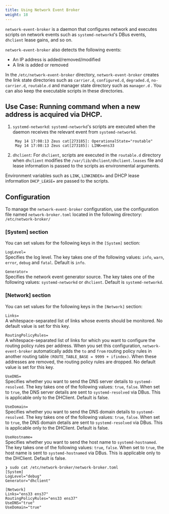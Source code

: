```yaml
---
title: Using Network Event Broker
weight: 18
---
```


`network-event-broker` is a daemon that configures network and executes scripts on network events such as `systemd-networkd`'s DBus events, `dhclient` lease gains, and so on. 

`network-event-broker` also detects the following events:

- An IP address is added/removed/modified
- A link is added or removed


In the `/etc/network-event-broker` directory, `network-event-broker` creates the link state directories such as `carrier.d`, `configured.d`, `degraded.d`, `no-carrier.d`, `routable.d` and manager state directory such as `manager.d` . You can also keep the executable scripts in these directories.

## Use Case: Running command when a new address is acquired via DHCP. ##


1. `systemd-networkd`: `systemd-networkd`'s scripts are executed when the daemon receives the relevant event from `systemd-networkd`. 


		May 14 17:08:13 Zeus cat[273185]: OperationalState="routable"  
		May 14 17:08:13 Zeus cat[273185]: LINK=ens33


2. `dhclient`: For `dhclient`, scripts are executed in the `routable.d` directory when `dhclient` modifies the `/var/lib/dhclient/dhclient.leases` file and lease information is passed to the scripts as environmental arguments.

Environment variables such as `LINK`, `LINKINDEX=` and DHCP lease information `DHCP_LEASE=` are passed to the scripts. 


## Configuration ##

To manage the `network-event-broker` configuration, use the configuration file named `network-broker.toml` located in the following directory: `/etc/network-broker/` 


### [System] section ###
You can set values for the following keys in the `[System]` section:



`LogLevel=`  
Specifies the log level. The key takes one of the following values: `info`, `warn`, `error`, `debug` and `fatal`. Default is `info`.


`Generator=`  
Specifies the network event generator source. The key takes one of the following values: `systemd-networkd` or `dhclient`. Default is `systemd-networkd`.


### [Network] section
You can set values for the following keys in the `[Network]` section:

`Links=`  
A whitespace-separated list of links whose events should be monitored. No default value is set for this key.

`RoutingPolicyRules=`  
A whitespace-separated list of links for which you want to configure the routing policy rules per address. When you set this configuration, `network-event-broker` automatically adds the `to` and  `from` routing policy rules in another routing table `(ROUTE_TABLE_BASE = 9999 + ifindex)`. When these addresses are removed, the routing policy rules are dropped. No default value is set for this key.

`UseDNS=`  
Specifies whether you want to send the DNS server details to `systemd-resolved`. The key takes one of the following values: `true`, `false`. When set to `true`, the DNS server details are sent to `systemd-resolved` via DBus. This is applicable only to the DHClient. Default is false.


`UseDomain=`  
Specifies whether you want to send the DNS domain details to `systemd-resolved`. The key takes one of the following values: `true`, `false`. When set to `true`, the DNS domain details are sent to `systemd-resolved` via DBus. This is applicable only to the DHClient. Default is false.


`UseHostname=`  
Specifies whether you want to send the host name to `systemd-hostnamed`. The key takes one of the following values: `true`, `false`. When set to `true`, the host name is sent to `systemd-hostnamed` via DBus. This is applicable only to the DHClient. Default is false.


	❯ sudo cat /etc/network-broker/network-broker.toml 
	[System]
	LogLevel="debug"
	Generator="dhclient"
	
	[Network]
	Links="ens33 ens37"
	RoutingPolicyRules="ens33 ens37"
	UseDNS="true"
	UseDomain="true"
